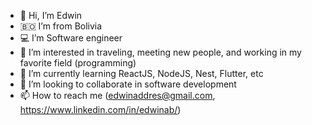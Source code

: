 - 👋 Hi, I’m Edwin
- 🇧🇴 I’m from Bolivia
- 💻 I’m Software engineer
- 👀 I’m interested in traveling, meeting new people, and working in my favorite field (programming)  
- 🌱 I’m currently learning ReactJS, NodeJS, Nest, Flutter, etc
- 💞️ I’m looking to collaborate in software development
- 📫 How to reach me (edwinaddres@gmail.com, https://www.linkedin.com/in/edwinab/)
